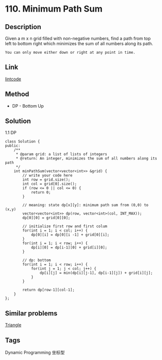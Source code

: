 # 110. Minimum Path Sum

## Description
Given a m x n grid filled with non-negative numbers, find a path from top left to bottom right which minimizes the sum of all numbers along its path.
```
You can only move either down or right at any point in time.
```


## Link
[lintcode](https://www.lintcode.com/problem/minimum-path-sum/)

## Method
* DP - Bottom Up

## Solution
1.1 DP 
~~~
class Solution {
public:
    /**
     * @param grid: a list of lists of integers
     * @return: An integer, minimizes the sum of all numbers along its path
     */
    int minPathSum(vector<vector<int>> &grid) {
        // write your code here
        int row = grid.size();
        int col = grid[0].size();
        if (row <= 0 || col <= 0) {
            return 0;
        }
        
        // meaning: state dp[x][y]: minimum path sum from (0,0) to (x,y) 
        vector<vector<int>> dp(row, vector<int>(col, INT_MAX));
        dp[0][0] = grid[0][0];
        
        // initialize first row and first colum
        for(int i = 1; i < col; i++) {
            dp[0][i] = dp[0][i -1] + grid[0][i];
        }
        for(int i = 1; i < row; i++) {
            dp[i][0] = dp[i-1][0] + grid[i][0];
        }
        
        // dp: bottom 
        for(int i = 1; i < row; i++) {
            for(int j = 1; j < col; j++) {
                dp[i][j] = min(dp[i][j-1], dp[i-1][j]) + grid[i][j];
            }
        }
        
        return dp[row-1][col-1];
    }
};
~~~

## Similar problems
[Triangle](https://www.lintcode.com/problem/triangle/)  

## Tags
Dynamic Programming 坐标型